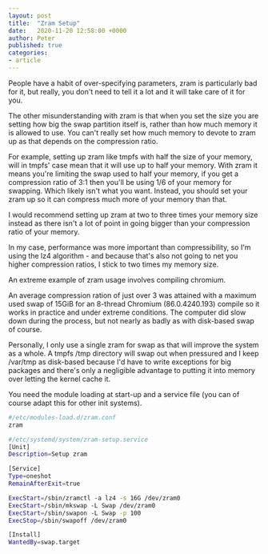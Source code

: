 ```yaml
---
layout: post
title:  "Zram Setup"
date:   2020-11-20 12:58:00 +0000
author: Peter
published: true
categories:
- article
---
```

People have a habit of over-specifying parameters, zram is particularly bad for it, but really, you don't need to tell it a lot and it will take care of it for you.

The other misunderstanding with zram is that when you set the size you are setting how big the swap partition itself is, rather than how much memory it is allowed to use. You can't really set how much memory to devote to zram up as that depends on the compression ratio.

For example, setting up zram like tmpfs with half the size of your memory, will in tmpfs' case mean that it will use up to half your memory. With zram it means you're limiting the swap used to half your memory, if you get a compression ratio of 3:1 then you'll be using 1/6 of your memory for swapping. Which likely isn't what you want. Instead, you should set your zram up so it can compress much more of your memory than that.

I would recommend setting up zram at two to three times your memory size instead as there isn't a lot of point in going bigger than your compression ratio of your memory.

In my case, performance was more important than compressibility, so I'm using the lz4 algorithm - and because that's also not going to net you higher compression ratios, I stick to two times my memory size.

An extreme example of zram usage involves compiling chromium.

An average compression ration of just over 3 was attained with a maximum used swap of 15GiB for an 8-thread Chromium (86.0.4240.193) compile so it works in practice and under extreme conditions. The computer did slow down during the process, but not nearly as badly as with disk-based swap of course.

Personally, I only use a single zram for swap as that will improve the system as a whole. A tmpfs /tmp directory will swap out when pressured and I keep /var/tmp as disk-based because I'd have to write exceptions for big packages and there's only a negligible advantage to putting it into memory over letting the kernel cache it.

You need the module loading at start-up and a service file (you can of course adapt this for other init systems).

```bash
#/etc/modules-load.d/zram.conf
zram
```

```bash
#/etc/systemd/system/zram-setup.service
[Unit]
Description=Setup zram

[Service]
Type=oneshot
RemainAfterExit=true

ExecStart=/sbin/zramctl -a lz4 -s 16G /dev/zram0
ExecStart=/sbin/mkswap -L Swap /dev/zram0
ExecStart=/sbin/swapon -L Swap -p 100
ExecStop=/sbin/swapoff /dev/zram0

[Install]
WantedBy=swap.target
```
